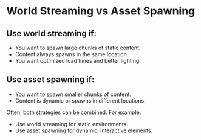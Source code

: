 # World Streaming vs Asset Spawning

## Use world streaming if:
- You want to spawn large chunks of static content.
- Content always spawns in the same location.
- You want optimized load times and better lighting.

## Use asset spawning if:
- You want to spawn smaller chunks of content.
- Content is dynamic or spawns in different locations.

Often, both strategies can be combined. For example:  
- Use world streaming for static environments.  
- Use asset spawning for dynamic, interactive elements.  
